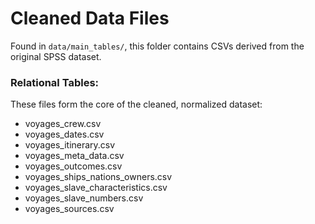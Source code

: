 # Cleaned Data Files

Found in `data/main_tables/`, this folder contains CSVs derived from the original SPSS dataset.

### Relational Tables:
These files form the core of the cleaned, normalized dataset:
- voyages_crew.csv
- voyages_dates.csv
- voyages_itinerary.csv
- voyages_meta_data.csv
- voyages_outcomes.csv
- voyages_ships_nations_owners.csv
- voyages_slave_characteristics.csv
- voyages_slave_numbers.csv
- voyages_sources.csv
